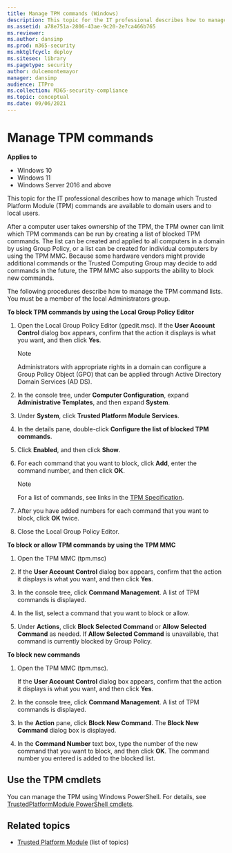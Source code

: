 ```yaml
---
title: Manage TPM commands (Windows)
description: This topic for the IT professional describes how to manage which Trusted Platform Module (TPM) commands are available to domain users and to local users.
ms.assetid: a78e751a-2806-43ae-9c20-2e7ca466b765
ms.reviewer: 
ms.author: dansimp
ms.prod: m365-security
ms.mktglfcycl: deploy
ms.sitesec: library
ms.pagetype: security
author: dulcemontemayor
manager: dansimp
audience: ITPro
ms.collection: M365-security-compliance
ms.topic: conceptual
ms.date: 09/06/2021
---
```


# Manage TPM commands

**Applies to**
-   Windows 10
-   Windows 11
-   Windows Server 2016 and above

This topic for the IT professional describes how to manage which Trusted Platform Module (TPM) commands are available to domain users and to local users.

After a computer user takes ownership of the TPM, the TPM owner can limit which TPM commands can be run by creating a list of blocked TPM commands. The list can be created and applied to all computers in a domain by using Group Policy, or a list can be created for individual computers by using the TPM MMC. Because some hardware vendors might provide additional commands or the Trusted Computing Group may decide to add commands in the future, the TPM MMC also supports the ability to block new commands.

The following procedures describe how to manage the TPM command lists. You must be a member of the local Administrators group.

**To block TPM commands by using the Local Group Policy Editor**

1.  Open the Local Group Policy Editor (gpedit.msc). If the **User Account Control** dialog box appears, confirm that the action it displays is what you want, and then click **Yes**.

    > [!NOTE]
    > Administrators with appropriate rights in a domain can configure a Group Policy Object (GPO) that can be applied through Active Directory Domain Services (AD DS).

2.  In the console tree, under **Computer Configuration**, expand **Administrative Templates**, and then expand **System**.

3.  Under **System**, click **Trusted Platform Module Services**.

4.  In the details pane, double-click **Configure the list of blocked TPM commands**.

5.  Click **Enabled**, and then click **Show**.

6.  For each command that you want to block, click **Add**, enter the command number, and then click **OK**.

    > [!NOTE]
    > For a list of commands, see links in the [TPM Specification](https://www.trustedcomputinggroup.org/tpm-main-specification/).

7.  After you have added numbers for each command that you want to block, click **OK** twice.

8.  Close the Local Group Policy Editor.

**To block or allow TPM commands by using the TPM MMC**

1.  Open the TPM MMC (tpm.msc)

2.  If the **User Account Control** dialog box appears, confirm that the action it displays is what you want, and then click **Yes**.

3.  In the console tree, click **Command Management**. A list of TPM commands is displayed.

4.  In the list, select a command that you want to block or allow.

5.  Under **Actions**, click **Block Selected Command** or **Allow Selected Command** as needed. If **Allow Selected Command** is unavailable, that command is currently blocked by Group Policy.

**To block new commands**

1.  Open the TPM MMC (tpm.msc).

    If the **User Account Control** dialog box appears, confirm that the action it displays is what you want, and then click **Yes**.

2.  In the console tree, click **Command Management**. A list of TPM commands is displayed.

3.  In the **Action** pane, click **Block New Command**. The **Block New Command** dialog box is displayed.

4.  In the **Command Number** text box, type the number of the new command that you want to block, and then click **OK**. The command number you entered is added to the blocked list.

## Use the TPM cmdlets

You can manage the TPM using Windows PowerShell. For details, see [TrustedPlatformModule PowerShell cmdlets](/powershell/module/trustedplatformmodule/?view=win10-ps&preserve-view=true).

## Related topics

- [Trusted Platform Module](trusted-platform-module-top-node.md) (list of topics)